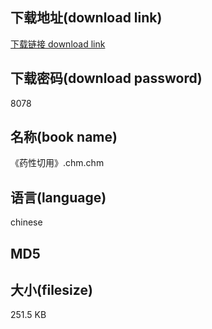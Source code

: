 ## 下载地址(download link)
[下载链接 download link](https://tutu365.netlify.app/?s=%E3%80%8A%E8%8D%AF%E6%80%A7%E5%88%87%E7%94%A8%E3%80%8B.chm)

## 下载密码(download password)
8078

## 名称(book name)
《药性切用》.chm.chm

## 语言(language)
chinese

## MD5


## 大小(filesize)
251.5 KB
